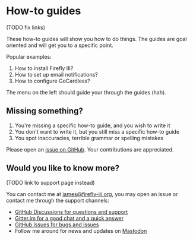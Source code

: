 # How-to guides

(TODO fix links)

These how-to guides will show you how to do things. The guides are goal oriented and will get you to a specific point.

Popular examples:

1. How to install Firefly III?
2. How to set up email notifications?
3. How to configure GoCardless?

The menu on the left should guide your through the guides (hah). 

## Missing something?

1. You're missing a specific how-to guide, and you wish to write it
2. You don't want to write it, but you still miss a specific how-to guide
3. You spot inaccuracies, terrible grammar or spelling mistakes

Please open an [issue on GitHub](https://github.com/firefly-iii/firefly-iii/issues/new?assignees=&labels=&projects=&template=fr.yml). Your contributions are appreciated.

## Would you like to know more?

(TODO link to support page instead)

You can contact me at [james@firefly-iii.org](mailto:james@firefly-iii.org), you may open an issue or contact me through the support channels:

- [GitHub Discussions for questions and support](https://github.com/firefly-iii/firefly-iii/discussions/)
- [Gitter.im for a good chat and a quick answer](https://gitter.im/firefly-iii/firefly-iii)
- [GitHub Issues for bugs and issues](https://github.com/firefly-iii/firefly-iii/issues)
- Follow me around for news and updates on <a rel="me" href="https://fosstodon.org/@ff3">Mastodon</a>
